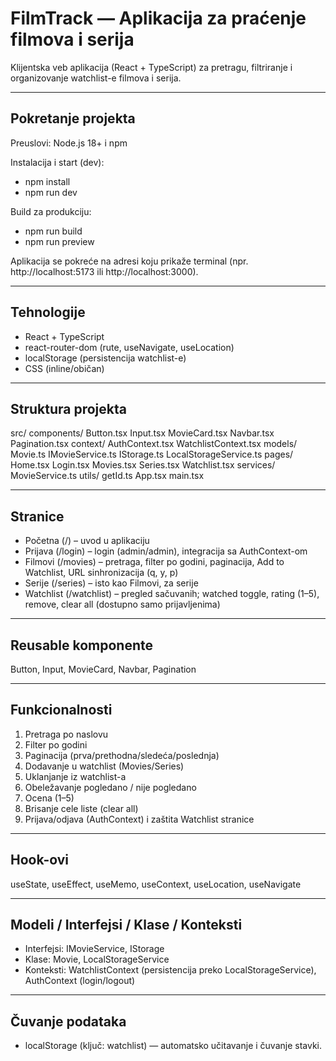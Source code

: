 #  FilmTrack — Aplikacija za praćenje filmova i serija

Klijentska veb aplikacija (React + TypeScript) za pretragu, filtriranje i organizovanje watchlist-e filmova i serija.

---

##  Pokretanje projekta

Preuslovi: Node.js 18+ i npm

Instalacija i start (dev):
- npm install
- npm run dev

Build za produkciju:
- npm run build
- npm run preview

Aplikacija se pokreće na adresi koju prikaže terminal (npr. http://localhost:5173 ili http://localhost:3000).

---

## Tehnologije

- React + TypeScript
- react-router-dom (rute, useNavigate, useLocation)
- localStorage (persistencija watchlist-e)
- CSS (inline/običan)

---

##  Struktura projekta

src/
  components/
    Button.tsx
    Input.tsx
    MovieCard.tsx
    Navbar.tsx
    Pagination.tsx
  context/
    AuthContext.tsx
    WatchlistContext.tsx
  models/
    Movie.ts
    IMovieService.ts
    IStorage.ts
    LocalStorageService.ts
  pages/
    Home.tsx
    Login.tsx
    Movies.tsx
    Series.tsx
    Watchlist.tsx
  services/
    MovieService.ts
  utils/
    getId.ts
App.tsx
main.tsx

---

##  Stranice 

- Početna (/) – uvod u aplikaciju
- Prijava (/login) – login (admin/admin), integracija sa AuthContext-om
- Filmovi (/movies) – pretraga, filter po godini, paginacija, Add to Watchlist, URL sinhronizacija (q, y, p)
- Serije (/series) – isto kao Filmovi, za serije
- Watchlist (/watchlist) – pregled sačuvanih; watched toggle, rating (1–5), remove, clear all (dostupno samo prijavljenima)

---

##  Reusable komponente

Button, Input, MovieCard, Navbar, Pagination

---

##  Funkcionalnosti

1) Pretraga po naslovu
2) Filter po godini
3) Paginacija (prva/prethodna/sledeća/poslednja)
4) Dodavanje u watchlist (Movies/Series)
5) Uklanjanje iz watchlist-a
6) Obeležavanje pogledano / nije pogledano
7) Ocena (1–5)
8) Brisanje cele liste (clear all)
9) Prijava/odjava (AuthContext) i zaštita Watchlist stranice

---

## Hook-ovi

useState, useEffect, useMemo, useContext, useLocation, useNavigate

---

## Modeli / Interfejsi / Klase / Konteksti

- Interfejsi: IMovieService, IStorage
- Klase: Movie, LocalStorageService
- Konteksti: WatchlistContext (persistencija preko LocalStorageService), AuthContext (login/logout)

---

##  Čuvanje podataka

- localStorage (ključ: watchlist) — automatsko učitavanje i čuvanje stavki.


